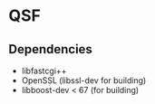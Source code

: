 QSF
===

## Dependencies

- libfastcgi++
- OpenSSL (libssl-dev for building)
- libboost-dev < 67 (for building)